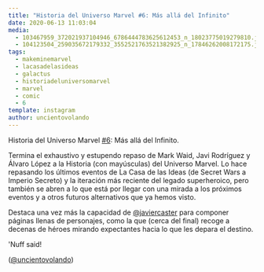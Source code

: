 ```yaml
---
title: "Historia del Universo Marvel #6: Más allá del Infinito"
date: 2020-06-13 11:03:04
media: 
  - 103467959_372021937104946_6786444783625612453_n_18023775019279810.jpg
  - 104123504_259035672179332_3552521763521382925_n_17846262008172175.jpg
tags: 
  - makeminemarvel
  - lacasadelasideas
  - galactus
  - historiadeluniversomarvel
  - marvel
  - comic
  - 6
template: instagram
author: uncientovolando
---
```


Historia del Universo Marvel [#6](/tags/6): Más allá del Infinito.

Termina el exhaustivo y estupendo repaso de Mark Waid, Javi Rodríguez y Álvaro López a la Historia (con mayúsculas) del Universo Marvel. Lo hace repasando los últimos eventos de La Casa de las Ideas (de Secret Wars a Imperio Secreto) y la iteración más reciente del legado superheroico, pero también se abren a lo que está por llegar con una mirada a los próximos eventos y a otros futuros alternativos que ya hemos visto.

Destaca una vez más la capacidad de [@javiercaster](https://instagram.com/javiercaster) para componer páginas llenas de personajes, como la que (cerca del final) recoge a decenas de héroes mirando expectantes hacia lo que les depara el destino.

'Nuff said!

([@uncientovolando](https://instagram.com/uncientovolando))
